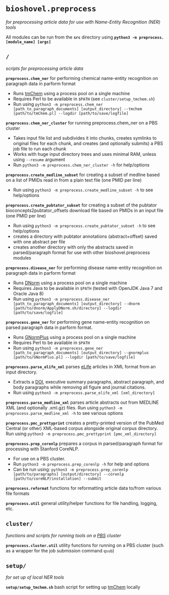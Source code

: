 # `bioshovel.preprocess`

*for preprocessing article data for use with Name-Entity Recognition (NER) tools*

All modules can be run from the **`src`** directory using **`python3 -m preprocess.[module_name] [args]`**

`/`
--
*scripts for preprocessing article data*

**`preprocess.chem_ner`** for performing chemical name-entity recognition on paragraph data in parform format

* Runs [tmChem](http://dx.doi.org/10.1186/1758-2946-7-S1-S3) using a process pool on a single machine
* Requires Perl to be available in `$PATH` (see `cluster/setup_tmchem.sh`)
* Run using `python3 -m preprocess.chem_ner [path_to_paragraph_documents] [output_directory] --tmchem [path/to/tmChem.pl] --logdir [path/to/save/logfile]`

**`preprocess.chem_ner_cluster`** for running preprocess.chem_ner on a PBS cluster

* Takes input file list and subdivides it into chunks, creates symlinks to original files for each chunk, and creates (and optionally submits) a PBS job file to run each chunk
* Works with huge input directory trees and uses minimal RAM, unless using `--resume` argument
* Run `python3 -m preprocess.chem_ner_cluster -h` for help/options

**`preprocess.create_medline_subset`** for creating a subset of medline based on a list of PMIDs read in from a plain text file (one PMID per line)

* Run using `python3 -m preprocess.create_medline_subset -h` to see help/options

**`preprocess.create_pubtator_subset`** for creating a subset of the pubtator bioconcepts2pubtator_offsets download file based on PMIDs in an input file (one PMID per line)

* Run using `python3 -m preprocess.create_pubtator_subset -h` to see help/options
* creates a directory with pubtator annotations (abstract+offset) saved with one abstract per file
* creates another directory with only the abstracts saved in parsed/paragraph format for use with other bioshovel.preprocess modules

**`preprocess.disease_ner`** for performing disease name-entity recognition on paragraph data in parform format

* Runs [DNorm](http://dx.doi.org/10.1093/bioinformatics/btt474) using a process pool on a single machine
* Requires Java to be available in `$PATH` (tested with OpenJDK Java 7 and Oracle Java 8)
* Run using `python3 -m preprocess.disease_ner [path_to_paragraph_documents] [output_directory] --dnorm [path/to/dnorm/ApplyDNorm.sh/directory] --logdir [path/to/save/logfile]`

**`preprocess.gene_ner`**
for performing gene name-entity recognition on parsed paragraph data in parform format.

* Runs [GNormPlus](http://dx.doi.org/10.1155/2015/918710) using a process pool on a single machine
* Requires Perl to be available in `$PATH`
* Run using `python3 -m preprocess.gene_ner [path_to_paragraph_documents] [output_directory] --gnormplus [path/to/GNormPlus.pl] --logdir [path/to/save/logfile]`

**`preprocess.parse_elife_xml`**
parses [eLife](http://elifesciences.org) articles in XML format from an input directory.

* Extracts a [DOI](https://en.wikipedia.org/wiki/Digital_object_identifier), executive summary paragraphs, abstract paragraph, and body paragraphs while removing all figure and journal citations.
* Run using `python3 -m preprocess.parse_elife_xml [xml_directory]`

**`preprocess.parse_medline_xml`**
parses article abstracts out from MEDLINE XML (and optionally .xml.gz) files. Run using `python3 -m preprocess.parse_medline_xml -h` to see various options

**`preprocess.pmc_prettyprint`**
creates a pretty-printed version of the PubMed Central (or other) XML-based corpus alongside original corpus directory. Run using `python3 -m preprocess.pmc_prettyprint [pmc_xml_directory]`

**`preprocess.prep_corenlp`**
prepares a corpus in parsed/paragraph format for processing with Stanford CoreNLP. 

* For use on a PBS cluster.
* Run `python3 -m preprocess.prep_corenlp -h` for help and options
* Can be run using: `python3 -m preprocess.prep_corenlp [path/to/paragraphs] [output/directory] --corenlp [path/to/coreNLP/installation] --submit`

**`preprocess.reformat`**
functions for reformatting article data to/from various file formats

**`preprocess.util`**
general utility/helper functions for file handling, logging, etc.


`cluster/`
--
*functions and scripts for running tools on a [PBS](https://en.wikipedia.org/wiki/Portable_Batch_System) cluster*

**`preprocess.cluster.util`** utility functions for running on a PBS cluster (such as a wrapper for the job submission command `qsub`)

`setup/`
---
*for set up of local NER tools*

**`setup/setup_tmchem.sh`**
bash script for setting up [tmChem](http://dx.doi.org/10.1186/1758-2946-7-S1-S3) locally